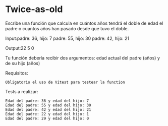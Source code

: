 # Twice-as-old
Escribe una función que calcula en cuántos años tendrá el doble de edad el padre o cuantos años han pasado desde que tuvo el doble.

Input:padre: 36, hijo: 7
padre: 55, hijo: 30
padre: 42, hijo: 21

Output:22
5
0

Tu función debería recibir dos argumentos: edad actual del padre (años) y de su hijo (años)


Requisitos:

    Obligatorio el uso de Vitest para testear la function

Tests a realizar:

    Edad del padre: 36 y edad del hijo: 7
    Edad del padre: 55 y edad del hijo: 30
    Edad del padre: 42 y edad del hijo: 21
    Edad del padre: 22 y edad del hijo: 1
    Edad del padre: 29 y edad del hijo: 0